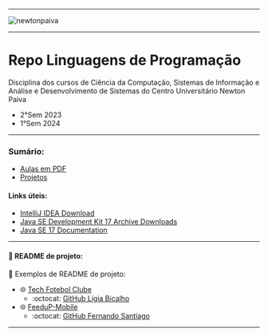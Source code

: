 -----

<img alt="newtonpaiva" src="https://joaopauloaramuni.github.io/image/newton-logo2.png?raw=true"/>

-----

# Repo Linguagens de Programação

Disciplina dos cursos de Ciência da Computação, Sistemas de Informação e Análise e Desenvolvimento de Sistemas do Centro Universitário Newton Paiva

- 2°Sem 2023
- 1°Sem 2024

-----

### Sumário:
- [Aulas em PDF](https://github.com/joaopauloaramuni/linguagens-de-programacao/tree/main/PDF)
- [Projetos](https://github.com/joaopauloaramuni/linguagens-de-programacao/tree/main/PROJETOS)

#### Links úteis:
- [IntelliJ IDEA Download](https://www.jetbrains.com/idea/download/)
- [Java SE Development Kit 17 Archive Downloads](https://www.oracle.com/java/technologies/javase/jdk17-archive-downloads.html)
- [Java SE 17 Documentation](https://docs.oracle.com/en/java/javase/17/)

-----

#### 📄 README de projeto:

📘 Exemplos de README de projeto:

- 🌐 [Tech Fotebol Clube](https://github.com/ligiabicalho/Tech-Futebol-Clube)
  - :octocat: [GitHub Lígia Bicalho](https://github.com/ligiabicalho)  
- 🌐 [FeeduP-Mobile](https://github.com/FeedUp-Hub/FeeduP-Mobile)
  - :octocat: [GitHub Fernando Santiago](https://github.com/fsaantiago)

-----
